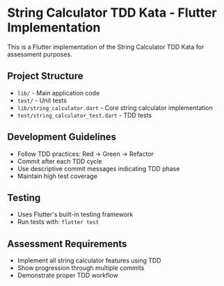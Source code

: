 # String Calculator TDD Kata - Flutter Implementation

This is a Flutter implementation of the String Calculator TDD Kata for assessment purposes.

## Project Structure
- `lib/` - Main application code
- `test/` - Unit tests
- `lib/string_calculator.dart` - Core string calculator implementation
- `test/string_calculator_test.dart` - TDD tests

## Development Guidelines
- Follow TDD practices: Red → Green → Refactor
- Commit after each TDD cycle
- Use descriptive commit messages indicating TDD phase
- Maintain high test coverage

## Testing
- Uses Flutter's built-in testing framework
- Run tests with: `flutter test`

## Assessment Requirements
- Implement all string calculator features using TDD
- Show progression through multiple commits
- Demonstrate proper TDD workflow
